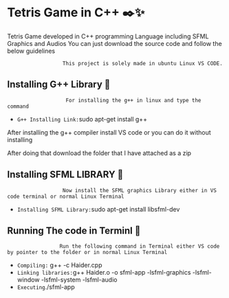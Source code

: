 # Tetris Game in C++ ✒️✨
Tetris Game developed in C++ programming Language including SFML Graphics and Audios
You can just download the source code and follow the below guidelines

                      This project is solely made in ubuntu Linux VS CODE.

## Installing G++ Library 🤖

                       For installing the g++ in linux and type the command
                       
- `G++ Installing Link:`sudo apt-get install g++


After installing the g++ compiler install VS code or you can do it without installing

After doing that download the folder that I have attached as a zip


## Installing SFML LIBRARY 🤖

                      Now install the SFML graphics Library either in VS code terminal or normal Linux Terminal

- `Installing SFML Library:`sudo apt-get install libsfml-dev


## Running The code in Terminl 🤖

                     Run the following command in Terminal either VS code by pointer to the folder or in normal Linux Terminal
                     
- `Compiling:` g++ -c Haider.cpp
- `Linking libraries:`g++ Haider.o -o sfml-app -lsfml-graphics -lsfml-window -lsfml-system -lsfml-audio
- `Executing`./sfml-app

